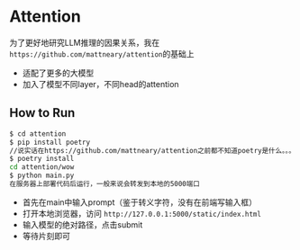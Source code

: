 # Attention

为了更好地研究LLM推理的因果关系，我在`https://github.com/mattneary/attention`的基础上
 - 适配了更多的大模型
 - 加入了模型不同layer，不同head的attention

## How to Run
```sh
$ cd attention
$ pip install poetry
//说实话在https://github.com/mattneary/attention之前都不知道poetry是什么。。。
$ poetry install
cd attention/wow
$ python main.py
在服务器上部署代码后运行，一般来说会转发到本地的5000端口
```
 - 首先在main中输入prompt（鉴于转义字符，没有在前端写输入框）
 - 打开本地浏览器，访问 `http://127.0.0.1:5000/static/index.html`
 - 输入模型的绝对路径，点击submit
 - 等待片刻即可
